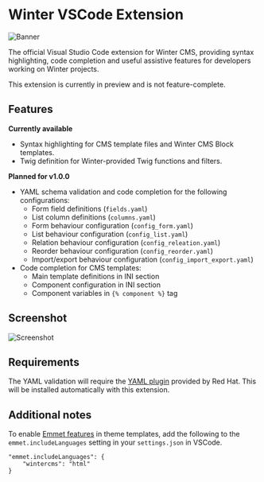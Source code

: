 # Winter VSCode Extension

![Banner](https://github.com/wintercms/vscode-extension/raw/main/assets/banner.png?raw=true)

The official Visual Studio Code extension for Winter CMS, providing syntax highlighting, code completion and useful assistive features for developers working on Winter projects.

This extension is currently in preview and is not feature-complete.

## Features

**Currently available**

- Syntax highlighting for CMS template files and Winter CMS Block templates.
- Twig definition for Winter-provided Twig functions and filters.

**Planned for v1.0.0**

- YAML schema validation and code completion for the following configurations:
    - Form field definitions (`fields.yaml`)
    - List column definitions (`columns.yaml`)
    - Form behaviour configuration (`config_form.yaml`)
    - List behaviour configuration (`config_list.yaml`)
    - Relation behaviour configuration (`config_releation.yaml`)
    - Reorder behaviour configuration (`config_reorder.yaml`)
    - Import/export behaviour configuration (`config_import_export.yaml`)
- Code completion for CMS templates:
    - Main template definitions in INI section
    - Component configuration in INI section
    - Component variables in `{% component %}` tag

## Screenshot

![Screenshot](https://github.com/wintercms/vscode-extension/raw/main/assets/screenshot.png?raw=true)

## Requirements

The YAML validation will require the [YAML plugin](https://marketplace.visualstudio.com/items?itemName=redhat.vscode-yaml) provided by Red Hat. This will be installed automatically with this extension.

## Additional notes

To enable [Emmet features](https://docs.emmet.io/) in theme templates, add the following to the `emmet.includeLanguages` setting in your `settings.json` in VSCode.

```
"emmet.includeLanguages": {
    "wintercms": "html"
}
```
